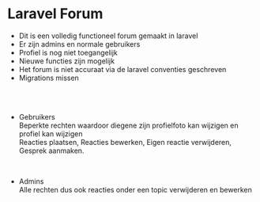 # Laravel Forum
- Dit is een volledig functioneel forum gemaakt in laravel
- Er zijn admins en normale gebruikers
- Profiel is nog niet toegangelijk
- Nieuwe functies zijn mogelijk
- Het forum is niet accuraat via de laravel conventies geschreven
- Migrations missen
<br>
<br>

- Gebruikers <br>
Beperkte rechten waardoor diegene zijn profielfoto kan wijzigen en profiel kan wijzigen <br>
Reacties plaatsen, Reacties bewerken, Eigen reactie verwijderen, Gesprek aanmaken.

<br>


- Admins <br>
Alle rechten dus ook reacties onder een topic verwijderen en bewerken 
